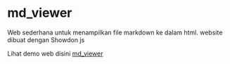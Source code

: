 # md_viewer
Web sederhana untuk menampilkan file markdown ke dalam html.
website dibuat dengan Showdon js 

Lihat demo web disini [md_viewer](https://uluumbch.github.io/md_viewer)
